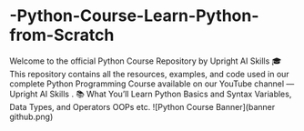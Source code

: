 # -Python-Course-Learn-Python-from-Scratch
Welcome to the official Python Course Repository by Upright AI Skills 🎓  This repository contains all the resources, examples, and code used in our complete Python Programming Course available on our YouTube channel — Upright AI Skills .  📚 What You’ll Learn  Python Basics and Syntax  Variables, Data Types, and Operators  OOPs etc.
![Python Course Banner](banner github.png)
